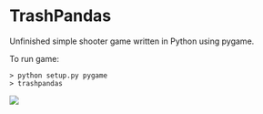 # TrashPandas
Unfinished simple shooter game written in Python using pygame.

To run game:

    > python setup.py pygame
    > trashpandas

![](https://i.imgur.com/5UUPFzY.png)
